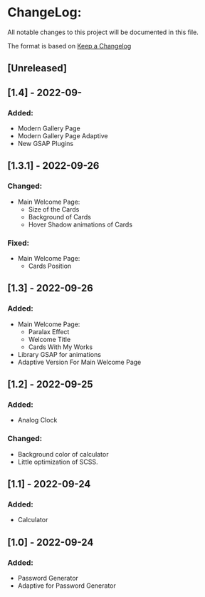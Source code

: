 # ChangeLog:
All notable changes to this project will be documented in this file.

The format is based on [Keep a Changelog](https://keepachangelog.com/en/1.0.0/)

## [Unreleased]

## [1.4] - 2022-09-
### Added:
- Modern Gallery Page
- Modern Gallery Page Adaptive
- New GSAP Plugins

## [1.3.1] - 2022-09-26
### Changed:
- Main Welcome Page:
  - Size of the Cards
  - Background of Cards
  - Hover Shadow animations of Cards
### Fixed: 
- Main Welcome Page:
  - Cards Position 


## [1.3] - 2022-09-26
### Added:
- Main Welcome Page:
  - Paralax Effect
  - Welcome Title
  - Cards With My Works
- Library GSAP for animations
- Adaptive Version For Main Welcome Page


## [1.2] - 2022-09-25
### Added:
- Analog Clock
### Changed:
- Background color of calculator
- Little optimization of SCSS.

## [1.1] - 2022-09-24
### Added: 
- Calculator

## [1.0] - 2022-09-24 
### Added: 
- Password Generator
- Adaptive for Password Generator
